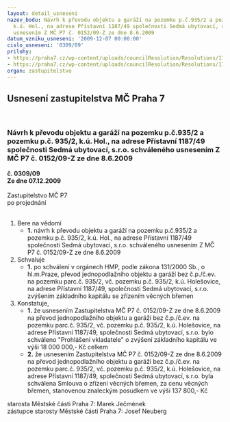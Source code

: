 ```yaml
---
layout: detail_usneseni
nazev_bodu: Návrh k převodu objektu a garáží na pozemku p.č.935/2 a pozemku p.č. 935/2,
  k.ú. Hol., na adrese Přístavní 1187/49 společnosti Sedmá ubytovací, s.r.o. schváleného
  usnesením Z MČ P7 č. 0152/09-Z ze dne 8.6.2009
datum_vzniku_usneseni: '2009-12-07 00:00:00'
cislo_usneseni: '0309/09'
prilohy:
- https://praha7.cz/wp-content/uploads/councilResolution/Resolutions/17853/5-09-bridge.doc
- https://praha7.cz/wp-content/uploads/councilResolution/Resolutions/17853/5-09-1109r.doc
organ: zastupitelstvo
---
```

<div id="ucUsn_pList" class="usn">
	<span><h2>Usnesení zastupitelstva MČ Praha 7 </h2>
<br></span><div class="standBody">
<span><h3>Návrh k převodu objektu a garáží na pozemku p.č.935/2 a pozemku p.č. 935/2, k.ú. Hol., na adrese Přístavní 1187/49 společnosti Sedmá ubytovací, s.r.o. schváleného usnesením Z MČ P7 č. 0152/09-Z ze dne 8.6.2009</h3></span><div class="center">
		<strong>č. 0309/09</strong><br>
	</div>
<div class="center">
		<strong>Ze dne 07.12.2009</strong><br><br>
	</div>Zastupitelstvo MČ P7<br> po projednání<br><br><ol>
<li>Bere na vědomí<ul><li>
<strong>1.</strong> návrh k převodu objektu a garáží na pozemku p.č.935/2 a pozemku p.č. 935/2, k.ú. Hol., na adrese Přístavní 1187/49 společnosti Sedmá ubytovací, s.r.o. schváleného usnesením Z MČ P7 č. 0152/09-Z ze dne 8.6.2009   </li></ul>
</li>
<li>Schvaluje<ul><li>
<strong>1.</strong> po schválení v orgánech HMP, podle zákona 131/2000 Sb., o hl.m.Praze, převod jednopodlažního objektu a garáží bez č.p./č.ev. na pozemku parc.č. 935/2, vč. pozemku p.č. 935/2, k.ú. Holešovice, na adrese Přístavní 1187/49, společnosti Sedmá ubytovací, s.r.o. zvýšením základního kapitálu se zřízením věcných břemen       </li></ul>
</li>
<li>Konstatuje,<ul>
<li>
<strong>1.</strong> že usnesením Zastupitelstva MČ P7 č. 0152/09-Z ze dne 8.6.2009 na převod jednopodlažního objektu a garáží bez č.p./č.ev. na pozemku parc.č. 935/2, vč. pozemku p.č. 935/2, k.ú. Holešovice, na adrese Přístavní 1187/49, společnosti Sedmá ubytovací, s.r.o. bylo schváleno "Prohlášení vkladatele" o zvýšení základního kapitálu ve výši 18 000 000,- Kč celkem  </li>
<li>
<strong>2.</strong> že usnesením Zastupitelstva MČ P7 č. 0152/09-Z ze dne 8.6.2009 na převod jednopodlažního objektu a garáží bez č.p./č.ev. na pozemku parc.č. 935/2, vč. pozemku p.č. 935/2, k.ú. Holešovice, na adrese Přístavní 1187/49, společnosti Sedmá ubytovací, s.r.o. byla schválena Smlouva o zřízení věcných břemen, za cenu věcných břemen, stanovenou znaleckým posudkem ve výši 137 800,- Kč    </li>
</ul>
</li>
</ol>starosta Městské části Praha 7: Marek Ječmének<br>zástupce starosty Městské části Praha 7: Josef Neuberg
</div>
</div>